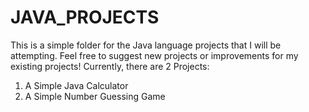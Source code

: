 # JAVA_PROJECTS
This is a simple folder for the Java language projects that I will be attempting. Feel free to suggest new projects or improvements for my existing projects!
Currently, there are 2 Projects:
  1) A Simple Java Calculator
  2) A Simple Number Guessing Game


